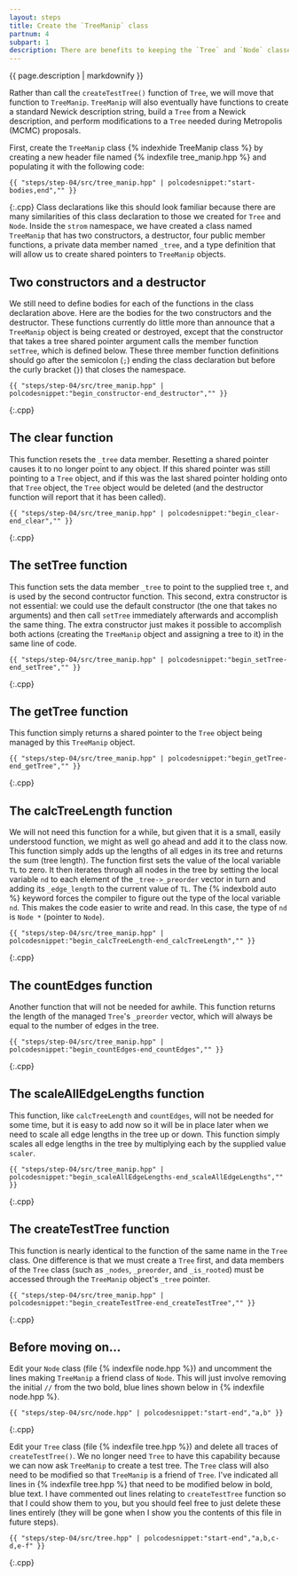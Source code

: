 ```yaml
---
layout: steps
title: Create the `TreeManip` class
partnum: 4
subpart: 1
description: There are benefits to keeping the `Tree` and `Node` classes simple, so in this step we will create a `TreeManip` class that will own, manage and manipulate a `Tree` object.
---
```

{{ page.description | markdownify }}

Rather than call the `createTestTree()` function of `Tree`, we will move that
function to `TreeManip`. `TreeManip` will also eventually have functions to create a
standard Newick description string, build a `Tree` from a Newick description, and
perform modifications to a `Tree` needed during Metropolis (MCMC) proposals.

First, create the `TreeManip` class {% indexhide TreeManip class %} by creating a new header file named
{% indexfile tree_manip.hpp %} and populating it with the following code:
~~~~~~
{{ "steps/step-04/src/tree_manip.hpp" | polcodesnippet:"start-bodies,end","" }}
~~~~~~
{:.cpp}
Class declarations like this should look familiar because there are many similarities of this class declaration to those we created for `Tree` and `Node`. Inside the `strom` namespace, we have created a class named `TreeManip` that has two constructors, a destructor, four public member functions, a private data member named `_tree`, and a type definition that will allow us to create shared pointers to `TreeManip` objects.

## Two constructors and a destructor
We still need to define bodies for each of the functions in the class declaration above. Here are the bodies for the two constructors and the destructor. These functions currently do little more than announce that a `TreeManip` object is being created or destroyed, except that the constructor that takes a tree shared pointer argument calls the member function `setTree`, which is defined below. These three member function definitions should go after the semicolon (`;`) ending the class declaration but before the curly bracket (`}`) that closes the namespace.
~~~~~~
{{ "steps/step-04/src/tree_manip.hpp" | polcodesnippet:"begin_constructor-end_destructor","" }}
~~~~~~
{:.cpp}

## The clear function
This function resets the `_tree` data member. Resetting a shared pointer causes it to no longer point to any object. If this shared pointer was still pointing to a `Tree` object, and if this was the last shared pointer holding onto that `Tree` object, the `Tree` object would be deleted (and the destructor function will report that it has been called).
~~~~~~
{{ "steps/step-04/src/tree_manip.hpp" | polcodesnippet:"begin_clear-end_clear","" }}
~~~~~~
{:.cpp}

## The setTree function
This function sets the data member `_tree` to point to the supplied tree `t`, and is used by the second contructor function. This second, extra constructor is not essential: we could use the default constructor (the one that takes no arguments) and then call `setTree` immediately afterwards and accomplish the same thing. The extra constructor just makes it possible to accomplish both actions (creating the `TreeManip` object and assigning a tree to it) in the same line of code.
~~~~~~
{{ "steps/step-04/src/tree_manip.hpp" | polcodesnippet:"begin_setTree-end_setTree","" }}
~~~~~~
{:.cpp}

## The getTree function
This function simply returns a shared pointer to the `Tree` object being managed by this `TreeManip` object.
~~~~~~
{{ "steps/step-04/src/tree_manip.hpp" | polcodesnippet:"begin_getTree-end_getTree","" }}
~~~~~~
{:.cpp}

## The calcTreeLength function
We will not need this function for a while, but given that it is a small, easily understood function, we might as well go ahead and add it to the class now. This function simply adds up the lengths of all edges in its tree and returns the sum (tree length). The function first sets the value of the local variable `TL` to zero. It then iterates through all nodes in the tree by setting the local variable `nd` to each element of the `_tree->_preorder` vector in turn and adding its `_edge_length` to the current value of `TL`. The {% indexbold auto %} keyword forces the compiler to figure out the type of the local variable `nd`. This makes the code easier to write and read. In this case, the type of `nd` is `Node *` (pointer to `Node`).
~~~~~~
{{ "steps/step-04/src/tree_manip.hpp" | polcodesnippet:"begin_calcTreeLength-end_calcTreeLength","" }}
~~~~~~
{:.cpp}

## The countEdges function
Another function that will not be needed for awhile. This function returns the length of the managed `Tree`'s `_preorder` vector, which will always be equal to the number of edges in the tree.
~~~~~~
{{ "steps/step-04/src/tree_manip.hpp" | polcodesnippet:"begin_countEdges-end_countEdges","" }}
~~~~~~
{:.cpp}

## The scaleAllEdgeLengths function
This function, like `calcTreeLength` and `countEdges`, will not be needed for some time, but it is easy to add now so it will be in place later when we need to scale all edge lengths in the tree up or down. This function simply scales all edge lengths in the tree by multiplying each by the supplied value `scaler`.
~~~~~~
{{ "steps/step-04/src/tree_manip.hpp" | polcodesnippet:"begin_scaleAllEdgeLengths-end_scaleAllEdgeLengths","" }}
~~~~~~
{:.cpp}

## The createTestTree function
This function is nearly identical to the function of the same name in the `Tree` class. One difference is that we must create a `Tree` first, and data members of the `Tree` class (such as `_nodes`, `_preorder`, and `_is_rooted`) must be accessed through the `TreeManip` object's `_tree` pointer.
~~~~~~
{{ "steps/step-04/src/tree_manip.hpp" | polcodesnippet:"begin_createTestTree-end_createTestTree","" }}
~~~~~~
{:.cpp}

## Before moving on...
Edit your `Node` class (file {% indexfile node.hpp %}) and uncomment the lines making `TreeManip` a friend class of `Node`. This will just involve removing the initial `//` from the two bold, blue lines shown below in {% indexfile node.hpp %}.
~~~~~~
{{ "steps/step-04/src/node.hpp" | polcodesnippet:"start-end","a,b" }}
~~~~~~
{:.cpp}

Edit your `Tree` class (file {% indexfile tree.hpp %}) and delete all traces of `createTestTree()`. We no longer need `Tree` to have this capability because we can now ask `TreeManip` to create a test tree. The `Tree` class will also need to be modified so that `TreeManip` is a friend of `Tree`. I've indicated all lines in {% indexfile tree.hpp %} that need to be modified below in bold, blue text. I have commented out lines relating to `createTestTree` function so that I could show them to you, but you should feel free to just delete these lines entirely (they will be gone when I show you the contents of this file in future steps).
~~~~~~
{{ "steps/step-04/src/tree.hpp" | polcodesnippet:"start-end","a,b,c-d,e-f" }}
~~~~~~
{:.cpp}


